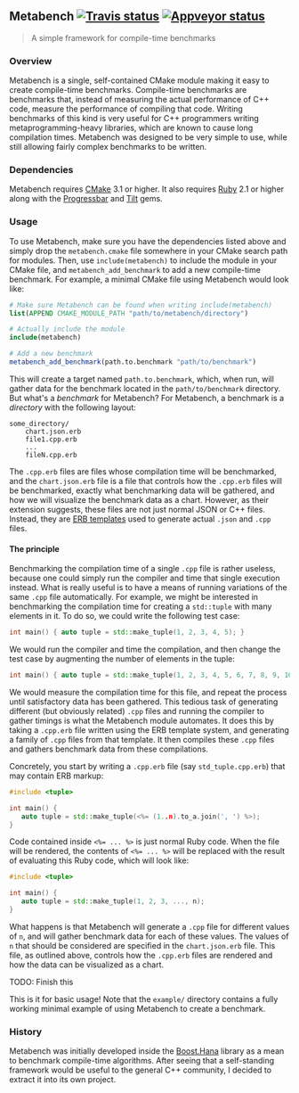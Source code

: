 ## Metabench <a target="_blank" href="https://travis-ci.org/ldionne/metabench">![Travis status][badge.Travis]</a> <a target="_blank" href="https://ci.appveyor.com/project/ldionne/metabench">![Appveyor status][badge.Appveyor]</a>
> A simple framework for compile-time benchmarks


### Overview
Metabench is a single, self-contained CMake module making it easy to create
compile-time benchmarks. Compile-time benchmarks are benchmarks that, instead
of measuring the actual performance of C++ code, measure the performance of
compiling that code. Writing benchmarks of this kind is very useful for C++
programmers writing metaprogramming-heavy libraries, which are known to cause
long compilation times. Metabench was designed to be very simple to use, while
still allowing fairly complex benchmarks to be written.

### Dependencies
Metabench requires [CMake][] 3.1 or higher. It also requires [Ruby][] 2.1 or
higher along with the [Progressbar][] and [Tilt][] gems.

### Usage
To use Metabench, make sure you have the dependencies listed above and simply
drop the `metabench.cmake` file somewhere in your CMake search path for modules.
Then, use `include(metabench)` to include the module in your CMake file, and
`metabench_add_benchmark` to add a new compile-time benchmark. For example, a
minimal CMake file using Metabench would look like:

```CMake
# Make sure Metabench can be found when writing include(metabench)
list(APPEND CMAKE_MODULE_PATH "path/to/metabench/directory")

# Actually include the module
include(metabench)

# Add a new benchmark
metabench_add_benchmark(path.to.benchmark "path/to/benchmark")
```

This will create a target named `path.to.benchmark`, which, when run, will
gather data for the benchmark located in the `path/to/benchmark` directory.
But what's a _benchmark_ for Metabench? For Metabench, a benchmark is a
_directory_ with the following layout:

```
some_directory/
    chart.json.erb
    file1.cpp.erb
    ...
    fileN.cpp.erb
```

The `.cpp.erb` files are files whose compilation time will be benchmarked, and
the `chart.json.erb` file is a file that controls how the `.cpp.erb` files will
be benchmarked, exactly what benchmarking data will be gathered, and how we will
visualize the benchmark data as a chart. However, as their extension suggests,
these files are not just normal JSON or C++ files. Instead, they are
[ERB templates][ERB] used to generate actual `.json` and `.cpp` files.

#### The principle
Benchmarking the compilation time of a single `.cpp` file is rather useless,
because one could simply run the compiler and time that single execution instead.
What is really useful is to have a means of running variations of the same
`.cpp` file automatically. For example, we might be interested in benchmarking
the compilation time for creating a `std::tuple` with many elements in it. To
do so, we could write the following test case:

```c++
int main() { auto tuple = std::make_tuple(1, 2, 3, 4, 5); }
```

We would run the compiler and time the compilation, and then change the test
case by augmenting the number of elements in the tuple:

```c++
int main() { auto tuple = std::make_tuple(1, 2, 3, 4, 5, 6, 7, 8, 9, 10); }
```

We would measure the compilation time for this file, and repeat the process
until satisfactory data has been gathered. This tedious task of generating
different (but obviously related) `.cpp` files and running the compiler to
gather timings is what the Metabench module automates. It does this by taking
a `.cpp.erb` file written using the ERB template system, and generating a
family of `.cpp` files from that template. It then compiles these `.cpp`
files and gathers benchmark data from these compilations.

Concretely, you start by writing a `.cpp.erb` file (say `std_tuple.cpp.erb`)
that may contain ERB markup:

```c++
#include <tuple>

int main() {
   auto tuple = std::make_tuple(<%= (1..n).to_a.join(', ') %>);
}
```

Code contained inside `<%= ... %>` is just normal Ruby code. When the file
will be rendered, the contents of `<%= ... %>` will be replaced with the
result of evaluating this Ruby code, which will look like:

```c++
#include <tuple>

int main() {
   auto tuple = std::make_tuple(1, 2, 3, ..., n);
}
```

What happens is that Metabench will generate a `.cpp` file for different
values of `n`, and will gather benchmark data for each of these values. The
values of `n` that should be considered are specified in the `chart.json.erb`
file. This file, as outlined above, controls how the `.cpp.erb` files are
rendered and how the data can be visualized as a chart.

TODO: Finish this

This is it for basic usage! Note that the `example/` directory contains a
fully working minimal example of using Metabench to create a benchmark.

### History
Metabench was initially developed inside the [Boost.Hana][] library as a
mean to benchmark compile-time algorithms. After seeing that a self-standing
framework would be useful to the general C++ community, I decided to extract
it into its own project.


<!-- Links -->
[badge.Appveyor]: https://ci.appveyor.com/api/projects/status/github/ldionne/metabench?svg=true&branch=master
[badge.Travis]: https://travis-ci.org/ldionne/metabench.svg?branch=master
[Boost.Hana]: http://github.com/boostorg/hana
[CMake]: http://www.cmake.org
[ERB]: http://en.wikipedia.org/wiki/ERuby
[Progressbar]: https://rubygems.org/gems/ruby-progressbar
[Ruby]: https://www.ruby-lang.org/en/
[Tilt]: https://rubygems.org/gems/tilt
